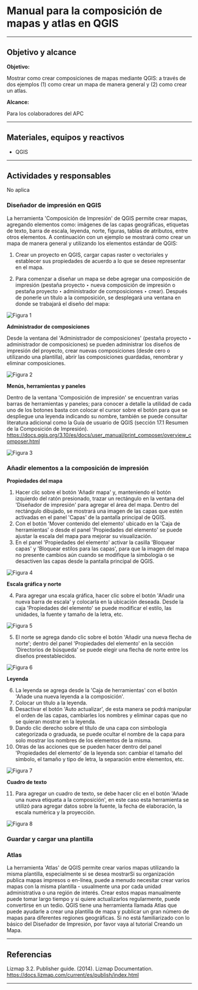 # Manual para la composición de mapas y atlas en QGIS 

* * *

## Objetivo y alcance

**Objetivo:** 

Mostrar como crear composiciones de mapas mediante QGIS: a través de dos ejemplos (1) como crear un mapa de manera general y (2) como crear un atlas.

**Alcance:** 

Para los colaboradores del APC

* * *

## Materiales, equipos y reactivos

- QGIS 

* * *

## Actividades y responsables

No aplica

### Diseñador de impresión en QGIS

La herramienta 'Composición de Impresión' de QGIS permite crear mapas, agregando elementos como: imágenes de las capas geográficas, etiquetas de texto, barra de escala, leyenda, norte, figuras, tablas de atributos, entre otros elementos. A continuación con un ejemplo se mostrará como crear un mapa de manera general y utilizando los elementos estándar de QGIS: 

1. Crear un proyecto en QGIS, cargar capas raster o vectoriales y establecer sus propiedades de acuerdo a lo que se desee representar en el mapa.

2. Para comenzar a diseñar un mapa se debe agregar una composición de impresión (pestaña proyecto ‣ nueva composición de impresión o pestaña proyecto ‣ administrador de composiciones ‣ crear). Después de ponerle un título a la composición, se desplegará una ventana en donde se trabajará el diseño del mapa: 

![Figura 1](imagen1.png) 

**Administrador de composiciones**

Desde la ventana del 'Administrador de composiciones' (pestaña proyecto ‣ administrador de composiciones) se pueden administrar los diseños de impresión del proyecto, crear nuevas composiciones (desde cero o utilizando una plantilla), abrir las composiciones guardadas, renombrar y eliminar composiciones. 

![Figura 2](imagen2.png)

**Menús, herramientas y paneles**

Dentro de la ventana 'Composición de impresión' se encuentran varias barras de herramientas y paneles; para conocer a detalle la utilidad de cada uno de los botones basta con colocar el cursor sobre el botón para que se despliegue una leyenda indicando su nombre, también se puede consultar literatura adicional como la Guía de usuario de QGIS (sección 17.1 Resumen de la Composición de Impresión).
https://docs.qgis.org/3.10/es/docs/user_manual/print_composer/overview_composer.html

![Figura 3](imagen3.png)
 
### Añadir elementos a la composición de impresión

**Propiedades del mapa**

1. Hacer clic sobre el botón 'Añadir mapa' y, manteniendo el botón izquierdo del ratón presionado, trazar un rectángulo en la ventana del 'Diseñador de impresión' para agregar el área del mapa. Dentro del rectángulo dibujado, se mostrará una imagen de las capas que estén activadas en el panel 'Capas' de la pantalla principal de QGIS. 
2. Con el botón 'Mover contenido del elemento' ubicado en la 'Caja de herramientas' o desde el panel 'Propiedades del elemento' se puede ajustar la escala del mapa para mejorar su visualización.
3. En el panel 'Propiedades del elemento' activar la casilla 'Bloquear capas' y 'Bloquear estilos para las capas', para que la imagen del mapa no presente cambios aún cuando se modifique la simbología o se desactiven las capas desde la pantalla principal de QGIS.

![Figura 4](imagen4.png)

**Escala gráfica y norte** 

4. Para agregar una escala gráfica, hacer clic sobre el botón 'Añadir una nueva barra de escala' y colocarla en la ubicación deseada. Desde la caja 'Propiedades del elemento' se puede modificar el estilo, las unidades, la fuente y tamaño de la letra, etc. 

![Figura 5](imagen5.png)

5. El norte se agrega dando clic sobre el botón 'Añadir una nueva flecha de norte'; dentro del panel 'Propiedades del elemento' en la sección 'Directorios de búsqueda' se puede elegir una flecha de norte entre los diseños preestablecidos.

![Figura 6](imagen6.png)

**Leyenda**

6. La leyenda se agrega desde la 'Caja de herramientas' con el botón 'Añade una nueva leyenda a la composición'.
7. Colocar un título a la leyenda.
8. Desactivar el botón 'Auto actualizar', de esta manera se podrá manipular el orden de las capas, cambiarles los nombres y eliminar capas que no se quieran mostrar en la leyenda.
9. Dando clic derecho sobre el título de una capa con simbología categorizada o graduada, se puede ocultar el nombre de la capa para solo mostrar los nombres de los elementos de la misma. 
10. Otras de las acciones que se pueden hacer dentro del panel 'Propiedades del elemento' de la leyenda son: cambiar el tamaño del símbolo, el tamaño y tipo de letra, la separación entre elementos, etc. 

![Figura 7](imagen7.png)

**Cuadro de texto**

11. Para agregar un cuadro de texto, se debe hacer clic en el botón 'Añade una nueva etiqueta a la composición', en este caso esta herramienta se utilizó para agregar datos sobre la fuente, la fecha de elaboración, la escala numérica y la proyección.

![Figura 8](imagen8.png)

### Guardar y cargar una plantilla 



### Atlas  

La herramienta 'Atlas' de QGIS permite crear varios mapas utilizando la misma plantilla, especialmente si se desea mostrarSi su organización publica mapas impresos o en-línea, puede a menudo necesitar crear varios mapas con la misma plantilla - usualmente una por cada unidad administrativa o una región de interés. Crear estos mapas manualmente puede tomar largo tiempo y si quiere actualizarlos regularmente, puede convertirse en un tedio. QGIS tiene una herramienta llamada Atlas que puede ayudarle a crear una plantilla de mapa y publicar un gran número de mapas para diferentes regiones geográficas. Si no está familiarizado con lo básico del Diseñador de Impresión, por favor vaya al tutorial Creando un Mapa.




* * *

## Referencias


Lizmap 3.2. Publisher guide. (2014). Lizmap Documentation. https://docs.lizmap.com/current/es/publish/index.html

* * *
